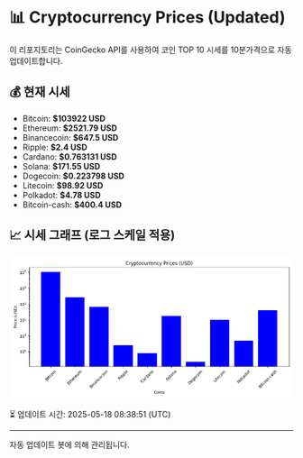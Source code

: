 
# 📊 Cryptocurrency Prices (Updated)

이 리포지토리는 CoinGecko API를 사용하여 코인 TOP 10 시세를 10분가격으로 자동 업데이트합니다.

## 💰 현재 시세
- Bitcoin: **$103922 USD**
- Ethereum: **$2521.79 USD**
- Binancecoin: **$647.5 USD**
- Ripple: **$2.4 USD**
- Cardano: **$0.763131 USD**
- Solana: **$171.55 USD**
- Dogecoin: **$0.223798 USD**
- Litecoin: **$98.92 USD**
- Polkadot: **$4.78 USD**
- Bitcoin-cash: **$400.4 USD**

## 📈 시세 그래프 (로그 스케일 적용)
![Crypto Prices](crypto_prices.png)

⏳ 업데이트 시간: 2025-05-18 08:38:51 (UTC)

---
자동 업데이트 봇에 의해 관리됩니다.
